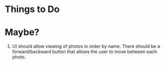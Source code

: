 # Things to Do

# Maybe?

1. UI should allow viewing of photos in order by name. There should be a forward/backward button that allows the user to move between each photo.

